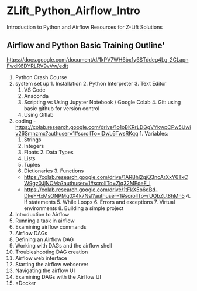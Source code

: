 # ZLift_Python_Airflow_Intro
Introduction to Python and Airflow Resources for Z-Lift Solutions

## Airflow and Python Basic Training Outline'

https://docs.google.com/document/d/1kPV7WH6bx1y6STddeg4Lg_2CLapnFwdK6DYRLRV9vVw/edit 


1. Python Crash Course
  1. system set up
    1. Installation
    2. Python Interpreter
    3. Text Editor
      1. VS Code
      2. Anaconda
      3. Scripting vs Using Jupyter Notebook / Google Colab
    4. Git: using basic github for version control
      1. Using Gitlab
  2. coding
    - https://colab.research.google.com/drive/1o1oBKRrLDGgVYkwpCPw5Uwiv26Smnzmx?authuser=1#scrollTo=lDwL6TwsRKqq 
    1. Variables:
      1. Strings
      2. Integers
      3. Floats
    2. Data Types
      1. Lists
      2. Tuples
      3. Dictionaries
    3. Functions 
        - https://colab.research.google.com/drive/1ARBhl2gjQ3ncArXxY6TxCW9gz0JjNOMa?authuser=1#scrollTo=Zjq32MEdeE_I 
        - https://colab.research.google.com/drive/1tFkX5p6dBd-DkeFHxMsONPMq0X4k7Nsl?authuser=1#scrollTo=rUQbZLt8hMn5 
    4. If statements
    5. While Loops
    6. Errors and exceptions
    7. Virtual environments
    8. Building a simple project
2. Introduction to Airflow
  1. Running a task in airflow
  2. Examining airflow commands
  3. Airflow DAGs
  4. Defining an Airflow DAG
  5. Working with DAGs and the airflow shell
  6. Troubleshooting DAG creation
  7. Airflow web interface
  8. Starting the airflow webserver
  9. Navigating the airflow UI
  10. Examining DAGs with the Airflow UI
  11. \*Docker
